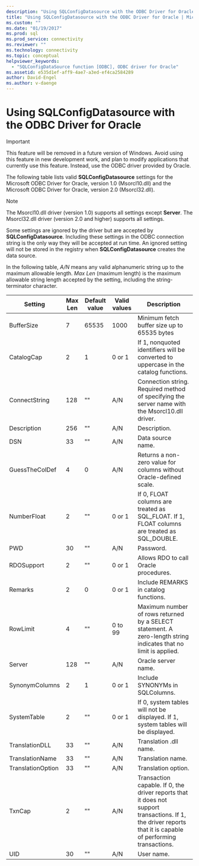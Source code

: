 ```yaml
---
description: "Using SQLConfigDatasource with the ODBC Driver for Oracle"
title: "Using SQLConfigDatasource with the ODBC Driver for Oracle | Microsoft Docs"
ms.custom: ""
ms.date: "01/19/2017"
ms.prod: sql
ms.prod_service: connectivity
ms.reviewer: ""
ms.technology: connectivity
ms.topic: conceptual
helpviewer_keywords: 
  - "SQLConfigDataSource function [ODBC], ODBC driver for Oracle"
ms.assetid: e535d1ef-aff9-4ae7-a3ed-ef4ca2584289
author: David-Engel
ms.author: v-daenge
---
```

# Using SQLConfigDatasource with the ODBC Driver for Oracle
> [!IMPORTANT]  
>  This feature will be removed in a future version of Windows. Avoid using this feature in new development work, and plan to modify applications that currently use this feature. Instead, use the ODBC driver provided by Oracle.  
  
 The following table lists valid **SQLConfigDatasource** settings for the Microsoft ODBC Driver for Oracle, version 1.0 (Msorcl10.dll) and the Microsoft ODBC Driver for Oracle, version 2.0 (Msorcl32.dll).  
  
> [!NOTE]  
>  The Msorcl10.dll driver (version 1.0) supports all settings except **Server**. The Msorcl32.dll driver (version 2.0 and higher) supports all settings.  
  
 Some settings are ignored by the driver but are accepted by **SQLConfigDatasource**. Including these settings in the ODBC connection string is the only way they will be accepted at run time. An ignored setting will not be stored in the registry when **SQLConfigDatasource** creates the data source.  
  
 In the following table, *A/N* means any valid alphanumeric string up to the maximum allowable length. *Max Len* (maximum length) is the maximum allowable string length accepted by the setting, including the string-terminator character.  
  
|Setting|Max Len|Default value|Valid values|Description|  
|-------------|-------------|-------------------|------------------|-----------------|  
|BufferSize|7|65535|1000|Minimum fetch buffer size up to 65535 bytes|  
|CatalogCap|2|1|0 or 1|If 1, nonquoted identifiers will be converted to uppercase in the catalog functions.|  
|ConnectString|128|""|A/N|Connection string. Required method of specifying the server name with the Msorcl10.dll driver.|  
|Description|256|""|A/N|Description.|  
|DSN|33|""|A/N|Data source name.|  
|GuessTheColDef|4|0|A/N|Returns a non-zero value for columns without Oracle-defined scale.|  
|NumberFloat|2|""|0 or 1|If 0, FLOAT columns are treated as SQL_FLOAT. If 1, FLOAT columns are treated as SQL_DOUBLE.|  
|PWD|30|""|A/N|Password.|  
|RDOSupport|2|""|0 or 1|Allows RDO to call Oracle procedures.|  
|Remarks|2|0|0 or 1|Include REMARKS in catalog functions.|  
|RowLimit|4|""|0 to 99|Maximum number of rows returned by a SELECT statement. A zero-length string indicates that no limit is applied.|  
|Server|128|""|A/N|Oracle server name.|  
|SynonymColumns|2|1|0 or 1|Include SYNONYMs in SQLColumns.|  
|SystemTable|2|""|0 or 1|If 0, system tables will not be displayed. If 1, system tables will be displayed.|  
|TranslationDLL|33|""|A/N|Translation .dll name.|  
|TranslationName|33|""|A/N|Translation name.|  
|TranslationOption|33|""|A/N|Translation option.|  
|TxnCap|2|""|A/N|Transaction capable. If 0, the driver reports that it does not support transactions. If 1, the driver reports that it is capable of performing transactions.|  
|UID|30|""|A/N|User name.|
